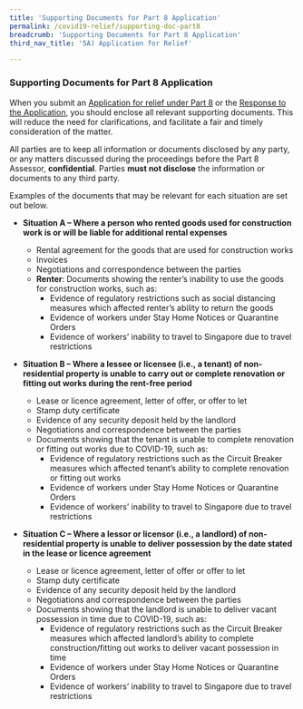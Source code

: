 ```yaml
---
title: 'Supporting Documents for Part 8 Application'
permalink: /covid19-relief/supporting-doc-part8
breadcrumb: 'Supporting Documents for Part 8 Application'
third_nav_title: '5A) Application for Relief'

---
```



### Supporting Documents for Part 8 Application ###

When you submit an [Application for relief under Part 8](/covid19-relief/key-steps-in-part8) or the [Response to the Application](/covid19-relief/key-steps-in-part8), you should enclose all relevant supporting documents. This will reduce the need for clarifications, and facilitate a fair and timely consideration of the matter.

All parties are to keep all information or documents disclosed by any party, or any matters discussed during the proceedings before the Part 8 Assessor, **confidential**. Parties **must not disclose** the information or documents to any third party.

Examples of the documents that may be relevant for each situation are set out below.

* **Situation A – Where a person who rented goods used for construction work is or will be liable for additional rental expenses**
  * Rental agreement for the goods that are used for construction works 
  * Invoices
  * Negotiations and correspondence between the parties  
  * **Renter**: Documents showing the renter’s inability to use the goods for construction works, such as:
    * Evidence of regulatory restrictions such as social distancing measures which affected renter’s ability to return the goods
    * Evidence of workers under Stay Home Notices or Quarantine Orders
    * Evidence of workers’ inability to travel to Singapore due to travel restrictions 


* **Situation B – Where a lessee or licensee (i.e., a tenant) of non-residential property is unable to carry out or complete renovation or fitting out works during the rent-free period** 
  * Lease or licence agreement, letter of offer, or offer to let 
  * Stamp duty certificate
  * Evidence of any security deposit held by the landlord
  * Negotiations and correspondence between the parties  
  * Documents showing that the tenant is unable to complete renovation or fitting out works due to COVID-19, such as:
    * Evidence of regulatory restrictions such as the Circuit Breaker measures which affected tenant’s ability to complete renovation or fitting out works 
    * Evidence of workers under Stay Home Notices or Quarantine Orders
    * Evidence of workers’ inability to travel to Singapore due to travel restrictions 

* **Situation C – Where a lessor or licensor (i.e., a landlord) of non-residential property is unable to deliver possession by the date stated in the lease or licence agreement** 
  * Lease or licence agreement, letter of offer or offer to let 
  * Stamp duty certificate
  * Evidence of any security deposit held by the landlord
  * Negotiations and correspondence between the parties  
  * Documents showing that the landlord is unable to deliver vacant possession in time due to COVID-19, such as:
    * Evidence of regulatory restrictions such as the Circuit Breaker measures which affected landlord’s ability to complete construction/fitting out works to deliver vacant possession in time
    * Evidence of workers under Stay Home Notices or Quarantine Orders
    * Evidence of workers’ inability to travel to Singapore due to travel restrictions 
 
